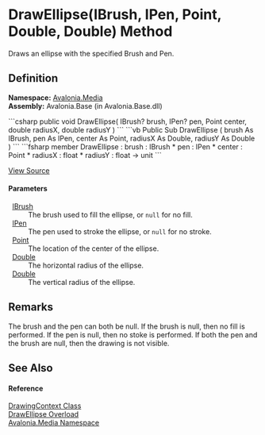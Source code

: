 # DrawEllipse(IBrush, IPen, Point, Double, Double) Method


Draws an ellipse with the specified Brush and Pen.



## Definition
**Namespace:** <a href="N_Avalonia_Media">Avalonia.Media</a>  
**Assembly:** Avalonia.Base (in Avalonia.Base.dll)

<Tabs groupId="api-code-preview">
<TabItem value="csharp" label="C#">
```csharp
public void DrawEllipse(
	IBrush? brush,
	IPen? pen,
	Point center,
	double radiusX,
	double radiusY
)
```
</TabItem>
<TabItem value="vb" label="VB">
```vb
Public Sub DrawEllipse ( 
	brush As IBrush,
	pen As IPen,
	center As Point,
	radiusX As Double,
	radiusY As Double
)
```
</TabItem>
<TabItem value="fsharp" label="F#">
```fsharp
member DrawEllipse : 
        brush : IBrush * 
        pen : IPen * 
        center : Point * 
        radiusX : float * 
        radiusY : float -> unit 
```
</TabItem>
</Tabs>



<a href="https://github.com/AvaloniaUI/Avalonia/tree/master/src/Avalonia.Base/Media/DrawingContext.cs#L200" title="View the source code">View Source</a>



#### Parameters
<dl><dt>  <a href="T_Avalonia_Media_IBrush">IBrush</a></dt><dd>The brush used to fill the ellipse, or <code>null</code> for no fill.</dd><dt>  <a href="T_Avalonia_Media_IPen">IPen</a></dt><dd>The pen used to stroke the ellipse, or <code>null</code> for no stroke.</dd><dt>  <a href="T_Avalonia_Point">Point</a></dt><dd>The location of the center of the ellipse.</dd><dt>  <a href="https://learn.microsoft.com/dotnet/api/system.double" target="_blank" rel="noopener noreferrer">Double</a></dt><dd>The horizontal radius of the ellipse.</dd><dt>  <a href="https://learn.microsoft.com/dotnet/api/system.double" target="_blank" rel="noopener noreferrer">Double</a></dt><dd>The vertical radius of the ellipse.</dd></dl>

## Remarks
The brush and the pen can both be null. If the brush is null, then no fill is performed. If the pen is null, then no stoke is performed. If both the pen and the brush are null, then the drawing is not visible.

## See Also


#### Reference
<a href="T_Avalonia_Media_DrawingContext">DrawingContext Class</a>  
<a href="Overload_Avalonia_Media_DrawingContext_DrawEllipse">DrawEllipse Overload</a>  
<a href="N_Avalonia_Media">Avalonia.Media Namespace</a>  

